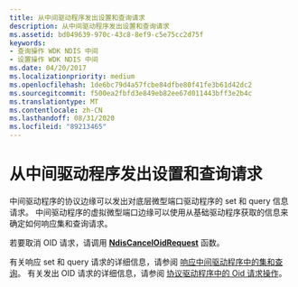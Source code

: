 ```yaml
---
title: 从中间驱动程序发出设置和查询请求
description: 从中间驱动程序发出设置和查询请求
ms.assetid: bd049639-970c-43c8-8ef9-c5e75cc2d75f
keywords:
- 查询操作 WDK NDIS 中间
- 设置操作 WDK NDIS 中间
ms.date: 04/20/2017
ms.localizationpriority: medium
ms.openlocfilehash: 1de6bc79d4a57fcbe84dfbe80f41fe3b61d42dc2
ms.sourcegitcommit: f500ea2fbfd3e849eb82ee67d011443bff3e2b4c
ms.translationtype: MT
ms.contentlocale: zh-CN
ms.lasthandoff: 08/31/2020
ms.locfileid: "89213465"
---
```

# <a name="issuing-set-and-query-requests-from-an-intermediate-driver"></a>从中间驱动程序发出设置和查询请求





中间驱动程序的协议边缘可以发出对底层微型端口驱动程序的 set 和 query 信息请求。 中间驱动程序的虚拟微型端口边缘可以使用从基础驱动程序获取的信息来确定如何响应集和查询请求。

若要取消 OID 请求，请调用 [**NdisCancelOidRequest**](/windows-hardware/drivers/ddi/ndis/nf-ndis-ndiscanceloidrequest) 函数。

有关响应 set 和 query 请求的详细信息，请参阅 [响应中间驱动程序中的集和查询](responding-to-sets-and-queries-in-an-intermediate-driver.md)。 有关发出 OID 请求的详细信息，请参阅 [协议驱动程序中的 Oid 请求操作](oid-request-operations-in-a-protocol-driver.md)。

 

